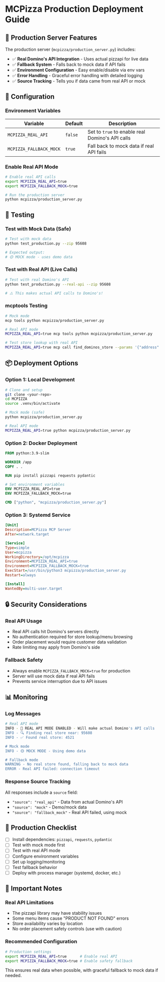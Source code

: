 # MCPizza Production Deployment Guide

## 🚀 Production Server Features

The production server (`mcpizza/production_server.py`) includes:

- ✅ **Real Domino's API Integration** - Uses actual pizzapi for live data
- ✅ **Fallback System** - Falls back to mock data if API fails
- ✅ **Environment Configuration** - Easy enable/disable via env vars
- ✅ **Error Handling** - Graceful error handling with detailed logging
- ✅ **Source Tracking** - Tells you if data came from real API or mock

## 🔧 Configuration

### Environment Variables

| Variable | Default | Description |
|----------|---------|-------------|
| `MCPIZZA_REAL_API` | `false` | Set to `true` to enable real Domino's API calls |
| `MCPIZZA_FALLBACK_MOCK` | `true` | Fall back to mock data if real API fails |

### Enable Real API Mode

```bash
# Enable real API calls
export MCPIZZA_REAL_API=true
export MCPIZZA_FALLBACK_MOCK=true

# Run the production server
python mcpizza/production_server.py
```

## 🧪 Testing

### Test with Mock Data (Safe)
```bash
# Test with mock data
python test_production.py --zip 95608

# Expected output:
# 🟡 MOCK mode - uses demo data
```

### Test with Real API (Live Calls)
```bash
# Test with real Domino's API 
python test_production.py --real-api --zip 95608

# ⚠️ This makes actual API calls to Domino's!
```

### mcptools Testing
```bash
# Mock mode
mcp tools python mcpizza/production_server.py

# Real API mode
MCPIZZA_REAL_API=true mcp tools python mcpizza/production_server.py

# Test store lookup with real API
MCPIZZA_REAL_API=true mcp call find_dominos_store --params '{"address":"95608"}' python mcpizza/production_server.py
```

## 📦 Deployment Options

### Option 1: Local Development
```bash
# Clone and setup
git clone <your-repo>
cd MCPIZZA
source .venv/bin/activate

# Mock mode (safe)
python mcpizza/production_server.py

# Real API mode 
MCPIZZA_REAL_API=true python mcpizza/production_server.py
```

### Option 2: Docker Deployment
```dockerfile
FROM python:3.9-slim

WORKDIR /app
COPY . .

RUN pip install pizzapi requests pydantic

# Set environment variables
ENV MCPIZZA_REAL_API=true
ENV MCPIZZA_FALLBACK_MOCK=true

CMD ["python", "mcpizza/production_server.py"]
```

### Option 3: Systemd Service
```ini
[Unit]
Description=MCPizza MCP Server
After=network.target

[Service]
Type=simple
User=mcpizza
WorkingDirectory=/opt/mcpizza
Environment=MCPIZZA_REAL_API=true
Environment=MCPIZZA_FALLBACK_MOCK=true
ExecStart=/usr/bin/python3 mcpizza/production_server.py
Restart=always

[Install]
WantedBy=multi-user.target
```

## 🔒 Security Considerations

### Real API Usage
- Real API calls hit Domino's servers directly
- No authentication required for store lookup/menu browsing
- Order placement would require customer data validation
- Rate limiting may apply from Domino's side

### Fallback Safety
- Always enable `MCPIZZA_FALLBACK_MOCK=true` for production
- Server will use mock data if real API fails
- Prevents service interruption due to API issues

## 📊 Monitoring

### Log Messages
```bash
# Real API mode
INFO - 🔴 REAL API MODE ENABLED - Will make actual Domino's API calls
INFO - 🔍 Finding real store near: 95608
INFO - ✅ Found real store: 4521

# Mock mode
INFO - 🟡 MOCK MODE - Using demo data

# Fallback mode
WARNING - No real store found, falling back to mock data
ERROR - Real API failed: connection timeout
```

### Response Source Tracking
All responses include a `source` field:
- `"source": "real_api"` - Data from actual Domino's API
- `"source": "mock"` - Demo/mock data
- `"source": "fallback_mock"` - Real API failed, using mock

## 🎯 Production Checklist

- [ ] Install dependencies: `pizzapi`, `requests`, `pydantic`
- [ ] Test with mock mode first
- [ ] Test with real API mode
- [ ] Configure environment variables
- [ ] Set up logging/monitoring
- [ ] Test fallback behavior
- [ ] Deploy with process manager (systemd, docker, etc.)

## 🚨 Important Notes

### Real API Limitations
- The pizzapi library may have stability issues
- Some menu items cause "PRODUCT NOT FOUND" errors
- Store availability varies by location
- No order placement safety controls (use with caution)

### Recommended Configuration
```bash
# Production settings
export MCPIZZA_REAL_API=true      # Enable real API
export MCPIZZA_FALLBACK_MOCK=true # Enable safety fallback
```

This ensures real data when possible, with graceful fallback to mock data if needed.
